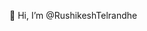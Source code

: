 👋 Hi, I’m @RushikeshTelrandhe







<!---
RushikeshTelrandhe/RushikeshTelrandhe is a ✨ special ✨ repository because its `README.md` (this file) appears on your GitHub profile.
You can click the Preview link to take a look at your changes.
--->
